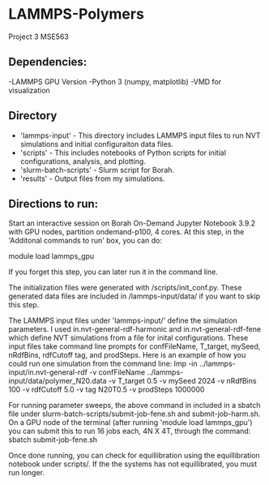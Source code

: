 # LAMMPS-Polymers
Project 3 MSE563

## Dependencies:
-LAMMPS GPU Version
-Python 3 (numpy, matplotlib)
-VMD for visualization

## Directory
- 'lammps-input' - This directory includes LAMMPS input files to run NVT simulations and initial configuraiton data files.
- 'scripts' - This includes notebooks of Python scripts for initial configurations, analysis, and plotting.
- 'slurm-batch-scripts' - Slurm script for Borah.
- 'results' - Output files from my simulations.

## Directions to run:

Start an interactive session on Borah On-Demand Jupyter Notebook 3.9.2 with GPU nodes, partition ondemand-p100, 4 cores.
At this step, in the 'Additonal commands to run' box, you can do:

module load lammps_gpu

If you forget this step, you can later run it in the command line.

The initialization files were generated with /scripts/init_conf.py. These generated data files are included in /lammps-input/data/ if you want to skip this step.

The LAMMPS input files under 'lammps-input/' define the simulation parameters. I used in.nvt-general-rdf-harmonic and in.nvt-general-rdf-fene
which define NVT simulations from a file for inital configurations. These input files take command line prompts for confFileName, T_target, mySeed, nRdfBins, rdfCutoff tag, and prodSteps. Here is an example of how you could run one simulation from the command line:
  lmp -in ../lammps-input/in.nvt-general-rdf -v confFileName ../lammps-input/data/polymer_N20.data -v T_target 0.5 -v mySeed 2024 -v nRdfBins 100 -v rdfCutoff 5.0 -v tag N20T0.5 -v prodSteps 1000000

For running parameter sweeps, the above command in included in a sbatch file under slurm-batch-scripts/submit-job-fene.sh and submit-job-harm.sh. On a GPU node of the terminal (after running 'module load lammps_gpu') you can submit this to run 16 jobs each, 4N X 4T, through the command:
  sbatch submit-job-fene.sh

Once done running, you can check for equillibration using the equillibration notebook under scripts/. If the the systems has not equillibrated, you must run longer. 

